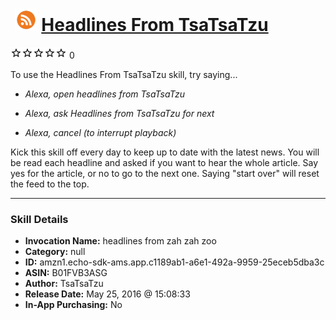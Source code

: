 # &nbsp;<img src="skill_icon" alt="Headlines From TsaTsaTzu icon" width="36"> [Headlines From TsaTsaTzu](http://alexa.amazon.com/#skills/amzn1.echo-sdk-ams.app.c1189ab1-a6e1-492a-9959-25eceb5dba3c)
![0 stars](../../images/ic_star_border_black_18dp_1x.png)![0 stars](../../images/ic_star_border_black_18dp_1x.png)![0 stars](../../images/ic_star_border_black_18dp_1x.png)![0 stars](../../images/ic_star_border_black_18dp_1x.png)![0 stars](../../images/ic_star_border_black_18dp_1x.png) 0

To use the Headlines From TsaTsaTzu skill, try saying...

* *Alexa, open headlines from TsaTsaTzu*

* *Alexa, ask Headlines from TsaTsaTzu for next*

* *Alexa, cancel (to interrupt playback)*

Kick this skill off every day to keep up to date with the latest news. You will be read each headline and asked if you want to hear the whole article. Say yes for the article, or no to go to the next one. Saying "start over" will reset the feed to the top.

***

### Skill Details

* **Invocation Name:** headlines from zah zah zoo
* **Category:** null
* **ID:** amzn1.echo-sdk-ams.app.c1189ab1-a6e1-492a-9959-25eceb5dba3c
* **ASIN:** B01FVB3ASG
* **Author:** TsaTsaTzu
* **Release Date:** May 25, 2016 @ 15:08:33
* **In-App Purchasing:** No

